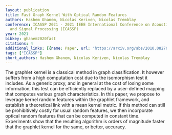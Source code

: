 ```yaml
---
layout: publication
title: Fast Graph Kernel With Optical Random Features
authors: Hashem Ghanem, Nicolas Keriven, Nicolas Tremblay
conference: ICASSP 2021 - 2021 IEEE International Conference on Acoustics, Speech
  and Signal Processing (ICASSP)
year: 2021
bibkey: ghanem2020fast
citations: 4
additional_links: [{name: Paper, url: 'https://arxiv.org/abs/2010.08270'}]
tags: ["ICASSP"]
short_authors: Hashem Ghanem, Nicolas Keriven, Nicolas Tremblay
---
```

The graphlet kernel is a classical method in graph classification. It however
suffers from a high computation cost due to the isomorphism test it includes.
As a generic proxy, and in general at the cost of losing some information, this
test can be efficiently replaced by a user-defined mapping that computes
various graph characteristics. In this paper, we propose to leverage kernel
random features within the graphlet framework, and establish a theoretical link
with a mean kernel metric. If this method can still be prohibitively costly for
usual random features, we then incorporate optical random features that can be
computed in constant time. Experiments show that the resulting algorithm is
orders of magnitude faster that the graphlet kernel for the same, or better,
accuracy.
